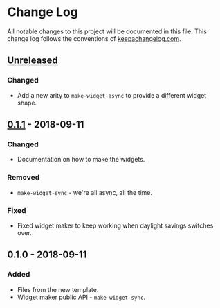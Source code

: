# Change Log
All notable changes to this project will be documented in this file. This change log follows the conventions of [keepachangelog.com](http://keepachangelog.com/).

## [Unreleased]
### Changed
- Add a new arity to `make-widget-async` to provide a different widget shape.

## [0.1.1] - 2018-09-11
### Changed
- Documentation on how to make the widgets.

### Removed
- `make-widget-sync` - we're all async, all the time.

### Fixed
- Fixed widget maker to keep working when daylight savings switches over.

## 0.1.0 - 2018-09-11
### Added
- Files from the new template.
- Widget maker public API - `make-widget-sync`.

[Unreleased]: https://github.com/your-name/learn/compare/0.1.1...HEAD
[0.1.1]: https://github.com/your-name/learn/compare/0.1.0...0.1.1
